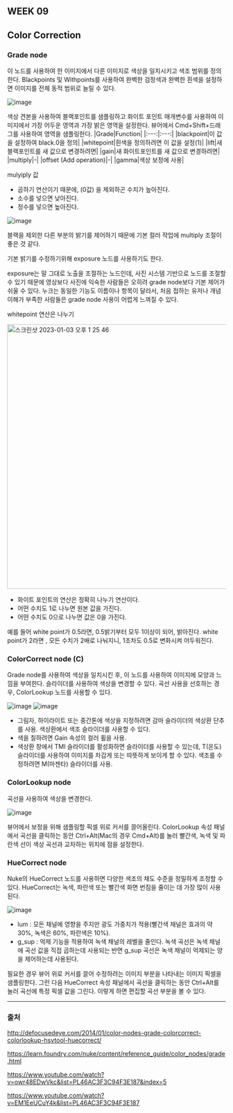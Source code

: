 ## WEEK 09
## Color Correction

### Grade node

이 노드를 사용하여 한 이미지에서 다른 이미지로 색상을 일치시키고 색조 범위를 정의한다. 
Blackpoints 및 Withpoints를 사용하여 완벽한 검정색과 완벽한 흰색을 설정하면 이미지를 전체 동적 범위로 늘릴 수 있다.

![image](https://user-images.githubusercontent.com/112941366/210245642-0bffd47f-6e2f-4f97-ac47-94b2309ce44f.png)

색상 견본을 사용하여 블랙포인트를 샘플링하고 화이트 포인트 매개변수를 사용하여 이미지에서 가장 어두운 영역과 가장 밝은 영역을 설정한다. 뷰어에서 Cmd+Shift+드래그를 사용하여 영역을 샘플링한다.
|Grade|Function|
|:---:|:---:|
|blackpoint|이 값을 설정하여 black.0을 정의|
|whitepoint|흰색을 정의하려면 이 값을 설정(1)|
|lift|새 블랙포인트를 새 값으로 변경하려면|
|gain|새 화이트포인트를 새 값으로 변경하려면|
|multiply|-|
|offset (Add operation)|-|
|gamma|색상 보정에 사용|

mulyiply 값
- 곱하기 연산이기 때문에, (0값) 을 제외하곤 수치가 높아진다.
- 소수를 넣으면 낮아진다.
- 정수를 넣으면 높아진다.

![image](https://user-images.githubusercontent.com/112941366/210300093-ebfb2892-2b9e-4e3d-8664-427b3c8131e4.png)

블랙을 제외한 다른 부분의 밝기를 제어하기 때문에 기본 컬러 작업에 multiply 조절이 좋은 것 같다.

기본 밝기를 수정하기위해 exposure 노드를 사용하기도 한다.

exposure는 말 그대로 노출을 조절하는 노드인데, 사진 시스템 기반으로 노드를 조절할 수 있기 때문에 영상보다 사진에 익숙한 사람들은 오히려 grade node보다 기본 제어가 쉬울 수 있다. 누크는 동일한 기능도 이름이나 항목이 달라서, 처음 접하는 유저나 개념이해가 부족한 사람들은 grade node 사용이 어렵게 느껴질 수 있다.

whitepoint 연산은 나누기

<img width="609" alt="스크린샷 2023-01-03 오후 1 25 46" src="https://user-images.githubusercontent.com/112941366/210300008-1922025d-0e5f-4acb-8214-a05a46126647.png">

- 화이트 포인트의 연산은 정확히 나누기 연산이다.
- 어떤 수치도 1로 나누면 원본 값을 가진다.
- 어떤 수치도 0으로 나누면 값은 0을 가진다.

예를 들어 white point가 0.5라면, 0.5밝기부터 모두 1이상이 되어, 밝아진다.
white point가 2라면 , 모든 수치가 2배로 나눠지니, 1조차도 0.5로 변화시켜 어두워진다.

### ColorCorrect node (C)

Grade node를 사용하여 색상을 일치시킨 후, 이 노드를 사용하여 이미지에 모양과 느낌을 부여한다. 슬라이더를 사용하여 색상을 변경할 수 있다. 곡선 사용을 선호하는 경우, ColorLookup 노드를 사용할 수 있다.

![image](https://user-images.githubusercontent.com/112941366/210246824-b5dd864d-f60c-41cc-b92d-9d1f6666106c.png)
![image](https://user-images.githubusercontent.com/112941366/210246851-34534ea7-ee4a-4874-84e0-2fcec28b1d8a.png)

- 그림자, 하이라이트 또는 중간톤에 색상을 지정하려면 감마 슬라이더의 색상환 단추를 사용. 색상환에서 색조 슬라이더를 사용할 수 있다.
- 색을 칠하려면 Gain 속성의 컬러 휠을 사용.
- 색상환 창에서 TMI 슬라이더를 활성화하면 슬라이더를 사용할 수 있는데, T(온도) 슬라이더를 사용하여 이미지를 차갑게 또는 따뜻하게 보이게 할 수 있다. 색조를 수정하려면 M(마젠타) 슬라이더를 사용.


### ColorLookup node

곡선을 사용하여 색상을 변경한다.

![image](https://user-images.githubusercontent.com/112941366/210247118-4197d69a-824f-429c-8dcd-3685ad43ac67.png)

뷰어에서 보정을 위해 샘플링할 픽셀 위로 커서를 끌어올린다. ColorLookup 속성 패널에서 곡선을 클릭하는 동안 Ctrl+Alt(Mac의 경우 Cmd+Alt)를 눌러 빨간색, 녹색 및 파란색 선이 색상 곡선과 교차하는 위치에 점을 설정한다.

### HueCorrect node

Nuke의 HueCorrect 노드를 사용하면 다양한 색조의 채도 수준을 정밀하게 조정할 수 있다. HueCorrect는 녹색, 파란색 또는 빨간색 화면 번짐을 줄이는 데 가장 많이 사용된다.

![image](https://user-images.githubusercontent.com/112941366/210247373-1debfe60-bf56-4a04-8caf-8d605d31ad28.png)

- lum : 모든 채널에 영향을 주지만 광도 가중치가 적용(빨간색 채널은 효과의 약 30%, 녹색은 60%, 파란색은 10%).
- g_sup : 억제 기능을 적용하여 녹색 채널의 레벨을 줄인다. 녹색 곡선은 녹색 채널에 곡선 값을 직접 곱하는데 사용되는 반면 g_sup 곡선은 녹색 채널이 억제되는 양을 제어하는데 사용된다.

필요한 경우 뷰어 위로 커서를 끌어 수정하려는 이미지 부분을 나타내는 이미지 픽셀을 샘플링한다. 그런 다음 HueCorrect 속성 패널에서 곡선을 클릭하는 동안 Ctrl+Alt를 눌러 곡선에 특정 픽셀 값을 그린다. 이렇게 하면 편집할 곡선 부분을 볼 수 있다.


---

### 출처

http://defocusedeye.com/2014/01/color-nodes-grade-colorcorrect-colorlookup-hsvtool-huecorrect/

https://learn.foundry.com/nuke/content/reference_guide/color_nodes/grade.html

https://www.youtube.com/watch?v=owr48EDwVkc&list=PL46AC3F3C94F3E187&index=5

https://www.youtube.com/watch?v=EM1EeUCuY4k&list=PL46AC3F3C94F3E187






